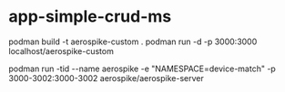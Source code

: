 # app-simple-crud-ms

podman build -t aerospike-custom .
podman run -d -p 3000:3000 localhost/aerospike-custom

podman run -tid --name aerospike -e "NAMESPACE=device-match" -p 3000-3002:3000-3002 aerospike/aerospike-server
